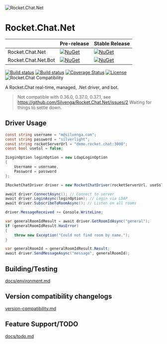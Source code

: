 ![Rocket.Chat.Net](/docs/images/icon.png)

# Rocket.Chat.Net

|                     | Pre-release                                 | Stable Release |
| ------------------- | ------------------------------------------- | ---            |
| Rocket.Chat.Net     | [![NuGet][Base-Nuget-Pre-Img]][Base-Nuget-Link] | [![NuGet][Base-Nuget-Img]][Base-Nuget-Link] |
| Rocket.Chat.Net.Bot | [![NuGet][Bot-Nuget-Pre-Img]][Bot-Nuget-Link]   | [![NuGet][Bot-Nuget-Img]][Bot-Nuget-Link] |

[Base-Nuget-Pre-Img]: https://img.shields.io/nuget/vpre/Rocket.Chat.Net.svg?style=flat-square&maxAge=3600
[Bot-Nuget-Pre-Img]: https://img.shields.io/nuget/vpre/Rocket.Chat.Net.Bot.svg?style=flat-square&maxAge=3600
[Base-Nuget-Img]: https://img.shields.io/nuget/v/Rocket.Chat.Net.svg?style=flat-square&maxAge=3600
[Bot-Nuget-Img]: https://img.shields.io/nuget/v/Rocket.Chat.Net.Bot.svg?style=flat-square&maxAge=3600

[Base-Nuget-Link]: https://www.nuget.org/packages/Rocket.Chat.Net/
[Bot-Nuget-Link]: https://www.nuget.org/packages/Rocket.Chat.Net.Bot/

[![Build status](https://img.shields.io/appveyor/ci/Silvenga/rocket-chat-net.svg?style=flat-square&maxAge=300&label=appveyor)](https://ci.appveyor.com/project/Silvenga/rocket-chat-net) 
[![Build status](https://img.shields.io/travis/Silvenga/Rocket.Chat.Net.svg?style=flat-square&maxAge=300&label=travis)](https://travis-ci.org/Silvenga/Rocket.Chat.Net) 
[![Coverage Status](https://img.shields.io/coveralls/Silvenga/Rocket.Chat.Net.svg?style=flat-square&maxAge=300)](https://coveralls.io/github/Silvenga/Rocket.Chat.Net?branch=master)
[![License](https://img.shields.io/github/license/Silvenga/Rocket.Chat.Net.svg?style=flat-square&maxAge=604800)](https://github.com/Silvenga/Rocket.Chat.Net/blob/master/LICENSE)
![Rocket.Chat Compatibility](https://img.shields.io/badge/Rocket.Chat%20Compatibility-0.35.0-red.svg?maxAge=3600&style=flat-square)

A Rocket.Chat real-time, managed, .Net driver, and bot. 

> Not compatible with 0.36.0, 0.37.0, 0.37.1, see https://github.com/Silvenga/Rocket.Chat.Net/issues/2
>  Waiting for things to settle down. 

## Driver Usage

```csharp
const string username = "m@silvenga.com";
const string password = "silverlight";
const string rocketServerUrl = "demo.rocket.chat:3000";
const bool useSsl = false;

ILoginOption loginOption = new LdapLoginOption
{
    Username = username,
    Password = password
};

IRocketChatDriver driver = new RocketChatDriver(rocketServerUrl, useSsl);

await driver.ConnectAsync(); // Connect to server
await driver.LoginAsync(loginOption); // Login via LDAP
await driver.SubscribeToRoomAsync(); // Listen on all rooms

driver.MessageReceived += Console.WriteLine;

var generalRoomIdResult = await driver.GetRoomIdAsync("general");
if (generalRoomIdResult.HasError)
{
    throw new Exception("Could not find room by name.");
}

var generalRoomId = generalRoomIdResult.Result;
await driver.SendMessageAsync("message", generalRoomId);
```

## Building/Testing

[docs/environment.md](docs/environment.md)

## Version compatibility changelogs

[version-compatibility.md](docs/version-compatibility.md)

## Feature Support/TODO

[docs/todo.md](docs/todo.md)